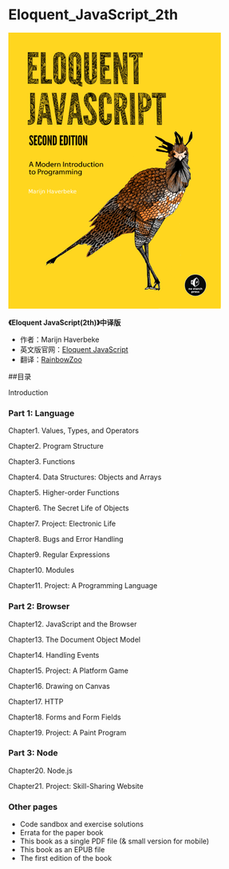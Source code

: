 # Eloquent_JavaScript_2th

![Eloquent JavaScript](./Figure/cover.png)

**《Eloquent JavaScript(2th)》中译版**
- 作者：Marijn Haverbeke
- 英文版官网：[Eloquent JavaScript](http://eloquentjavascript.net/)
- 翻译：[RainbowZoo](https://github.com/RainbowZoo)

##目录

Introduction

### Part 1: Language

Chapter1. Values, Types, and Operators

Chapter2. Program Structure

Chapter3. Functions

Chapter4. Data Structures: Objects and Arrays

Chapter5. Higher-order Functions

Chapter6. The Secret Life of Objects

Chapter7. Project: Electronic Life

Chapter8. Bugs and Error Handling

Chapter9. Regular Expressions

Chapter10. Modules

Chapter11. Project: A Programming Language

### Part 2: Browser

Chapter12. JavaScript and the Browser

Chapter13. The Document Object Model

Chapter14. Handling Events

Chapter15. Project: A Platform Game

Chapter16. Drawing on Canvas

Chapter17. HTTP

Chapter18. Forms and Form Fields

Chapter19. Project: A Paint Program


### Part 3: Node

Chapter20. Node.js

Chapter21. Project: Skill-Sharing Website

### Other pages

- Code sandbox and exercise solutions
- Errata for the paper book
- This book as a single PDF file (& small version for mobile)
- This book as an EPUB file
- The first edition of the book
